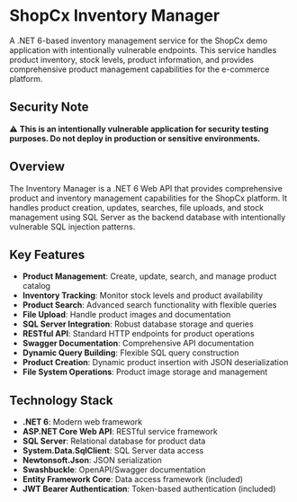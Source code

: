 # ShopCx Inventory Manager

A .NET 6-based inventory management service for the ShopCx demo application with intentionally vulnerable endpoints. This service handles product inventory, stock levels, product information, and provides comprehensive product management capabilities for the e-commerce platform.

## Security Note

⚠️ **This is an intentionally vulnerable application for security testing purposes. Do not deploy in production or sensitive environments.**

## Overview

The Inventory Manager is a .NET 6 Web API that provides comprehensive product and inventory management capabilities for the ShopCx platform. It handles product creation, updates, searches, file uploads, and stock management using SQL Server as the backend database with intentionally vulnerable SQL injection patterns.

## Key Features

- **Product Management**: Create, update, search, and manage product catalog
- **Inventory Tracking**: Monitor stock levels and product availability
- **Product Search**: Advanced search functionality with flexible queries
- **File Upload**: Handle product images and documentation
- **SQL Server Integration**: Robust database storage and queries
- **RESTful API**: Standard HTTP endpoints for product operations
- **Swagger Documentation**: Comprehensive API documentation
- **Dynamic Query Building**: Flexible SQL query construction
- **Product Creation**: Dynamic product insertion with JSON deserialization
- **File System Operations**: Product image storage and management

## Technology Stack

- **.NET 6**: Modern web framework
- **ASP.NET Core Web API**: RESTful service framework
- **SQL Server**: Relational database for product data
- **System.Data.SqlClient**: SQL Server data access
- **Newtonsoft.Json**: JSON serialization
- **Swashbuckle**: OpenAPI/Swagger documentation
- **Entity Framework Core**: Data access framework (included)
- **JWT Bearer Authentication**: Token-based authentication (included)
